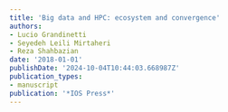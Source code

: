 ```yaml
---
title: 'Big data and HPC: ecosystem and convergence'
authors:
- Lucio Grandinetti
- Seyedeh Leili Mirtaheri
- Reza Shahbazian
date: '2018-01-01'
publishDate: '2024-10-04T10:44:03.668987Z'
publication_types:
- manuscript
publication: '*IOS Press*'
---
```

